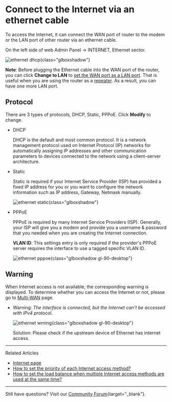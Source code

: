 # Connect to the Internet via an ethernet cable

To access the Internet, it can connect the WAN port of router to the modem or the LAN port of other router via an ethernet cable.

On the left side of web Admin Panel -> INTERNET, Ethernet sector.

![ethernet dhcp](https://static.gl-inet.com/docs/en/4/tutorials/internet_ethernet/ethernet_dhcp.png){class="glboxshadow"}

**Note**: Before plugging the Ethernet cable into the WAN port of the router, you can click **Change to LAN** to [set the WAN port as a LAN port](../../faq/change_wan_to_lan/). That is useful when you are using the router as a [repeater](../internet_repeater). As a result, you can have one more LAN port.

## Protocol

There are 3 types of protocols, DHCP, Static, PPPoE. Click **Modify** to change.

* DHCP 

    DHCP is the default and most common protocol. It is a network management protocol used on Internet Protocol (IP) networks for automatically assigning IP addresses and other communication parameters to devices connected to the network using a client–server architecture.

* Static

    Static is required if your Internet Service Provider (ISP) has provided a fixed IP address for you or you want to configure the network information such as IP address, Gateway, Netmask manually.

    ![ethernet static](https://static.gl-inet.com/docs/en/4/tutorials/internet_ethernet/ethernet_static.png){class="glboxshadow"}

* PPPoE

    PPPoE is required by many Internet Service Providers (ISP). Generally, your ISP will give you a modem and provide you a username & password that you needed when you are creating the Internet connection.

    **VLAN ID**: This settings entry is only required if the provider's PPPoE server requires the interface to use a tagged specific VLAN ID.

    ![ethernet pppoe](https://static.gl-inet.com/docs/en/4/tutorials/internet_ethernet/ethernet_pppoe.png){class="glboxshadow gl-90-desktop"}

## Warning

When Internet access is not available, the corresponding warning is displayed. To determine whether you can access the Internet or not, please go to [Multi-WAN](../multi-wan) page.

- Warning: *The interface is connected, but the Internet can't be accessed with IPv4 protocol.*

    ![ethernet wrning](https://static.gl-inet.com/docs/en/4/tutorials/internet_ethernet/ethernet_warning.png){class="glboxshadow gl-90-desktop"}

    Solution: Please check if the upstream device of Ethernet has internet access.

---

Related Articles

- [Internet page](../internet)
- [How to set the priority of each Internet access method?](../multi-wan/)
- [How to set the load balance when multiple Internet access methods are used at the same time?](../multi-wan/)

---

Still have questions? Visit our [Community Forum](https://forum.gl-inet.com){target="_blank"}.
